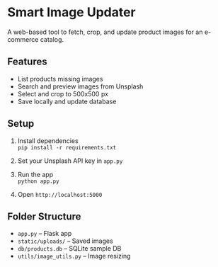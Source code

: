 # Smart Image Updater

A web-based tool to fetch, crop, and update product images for an e-commerce catalog.

## Features
- List products missing images
- Search and preview images from Unsplash
- Select and crop to 500x500 px
- Save locally and update database

## Setup
1. Install dependencies  
   `pip install -r requirements.txt`

2. Set your Unsplash API key in `app.py`

3. Run the app  
   `python app.py`

4. Open `http://localhost:5000`

## Folder Structure
- `app.py` – Flask app
- `static/uploads/` – Saved images
- `db/products.db` – SQLite sample DB
- `utils/image_utils.py` – Image resizing
